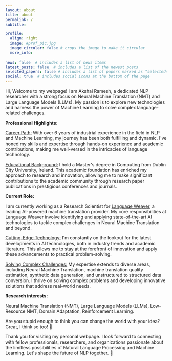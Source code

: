 ```yaml
---
layout: about
title: about
permalink: /
subtitle:

profile:
  align: right
  image: #prof_pic.jpg
  image_circular: false # crops the image to make it circular
  more_info:
    
news: false  # includes a list of news items
latest_posts: false  # includes a list of the newest posts
selected_papers: false # includes a list of papers marked as "selected={true}"
social: true  # includes social icons at the bottom of the page
---
```

Hi, Welcome to my webpage! I am Akshai Ramesh, a dedicated NLP researcher with a strong focus on Neural Machine Translation (NMT) and Large Language Models (LLMs).  My passion is to explore new technologies and harness the power of Machine Learning to solve complex language-related challenges.

<b>Professional Highlights:</b>

<u>Career Path:</u> With over 6 years of industrial experience in the field in NLP and Machine Learning, my journey has been both fulfilling and dynamic. I've honed my skills and expertise through hands-on experience and academic contributions, making me well-versed in the intricacies of language technology.

<u>Educational Background:</u> I hold a Master's degree in Computing from Dublin City University, Ireland. This academic foundation has enriched my approach to research and innovation, allowing me to make significant contributions to the academic community through research paper publications in prestigious conferences and journals.

<b>Current Role:</b>

I am currently working as  a Research Scientist for [Language Weaver](https://www.rws.com/language-weaver/), a leading AI-powered machine translation provider. My core responsibilities at Language Weaver involve identifying and applying state-of-the-art AI technologies to tackle complex challenges in Neural Machine Translation and beyond.

<u>Cutting-Edge Technology:</u> I'm constantly on the lookout for the latest developments in AI technologies, both in industry trends and academic literature. This allows me to stay at the forefront of innovation and apply these advancements to practical problem-solving.

<u>Solving Complex Challenges:</u> My expertise extends to diverse areas, including Neural Machine Translation, machine translation quality estimation, synthetic data generation, and unstructured to structured data conversion. I thrive on solving complex problems and developing innovative solutions that address real-world needs.

<b><p>Research interests:</p></b> Neural Machine Translation (NMT), Large Language Models (LLMs), Low-Resource NMT, Domain Adaptation, Reinforcement Learning.

Are you stupid enough to think you can change the world with your idea? Great, I think so too! 🤗

Thank you for visiting my personal webpage. I look forward to connecting with fellow professionals, researchers, and organizations passionate about the limitless possibilities of Natural Language Processing and Machine Learning. Let's shape the future of NLP together. 🚀
